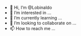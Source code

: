 - 👋 Hi, I’m @Lobinaldo
- 👀 I’m interested in ...
- 🌱 I’m currently learning ...
- 💞️ I’m looking to collaborate on ...
- 📫 How to reach me ...

<!---
Lobinaldo/Lobinaldo is a ✨ special ✨ repository because its `README.md` (this file) appears on your GitHub profile.
You can click the Preview link to take a look at your changes.
--->
